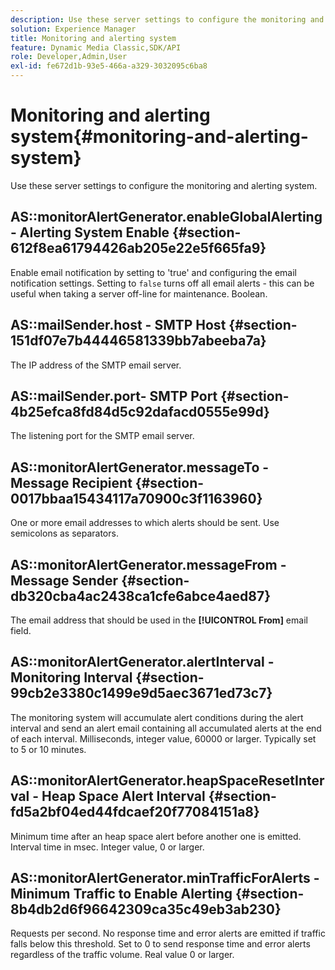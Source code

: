 ```yaml
---
description: Use these server settings to configure the monitoring and alerting system.
solution: Experience Manager
title: Monitoring and alerting system
feature: Dynamic Media Classic,SDK/API
role: Developer,Admin,User
exl-id: fe672d1b-93e5-466a-a329-3032095c6ba8
---
```

# Monitoring and alerting system{#monitoring-and-alerting-system}

Use these server settings to configure the monitoring and alerting system.

## AS::monitorAlertGenerator.enableGlobalAlerting - Alerting System Enable {#section-612f8ea61794426ab205e22e5f665fa9}

Enable email notification by setting to 'true' and configuring the email notification settings. Setting to `false` turns off all email alerts - this can be useful when taking a server off-line for maintenance. Boolean.

## AS::mailSender.host - SMTP Host {#section-151df07e7b44446581339bb7abeeba7a}

The IP address of the SMTP email server.

## AS::mailSender.port- SMTP Port {#section-4b25efca8fd84d5c92dafacd0555e99d}

The listening port for the SMTP email server.

## AS::monitorAlertGenerator.messageTo - Message Recipient {#section-0017bbaa15434117a70900c3f1163960}

One or more email addresses to which alerts should be sent. Use semicolons as separators.

## AS::monitorAlertGenerator.messageFrom - Message Sender {#section-db320cba4ac2438ca1cfe6abce4aed87}

The email address that should be used in the **[!UICONTROL From]** email field.

## AS::monitorAlertGenerator.alertInterval - Monitoring Interval {#section-99cb2e3380c1499e9d5aec3671ed73c7}

The monitoring system will accumulate alert conditions during the alert interval and send an alert email containing all accumulated alerts at the end of each interval. Milliseconds, integer value, 60000 or larger. Typically set to 5 or 10 minutes.

## AS::monitorAlertGenerator.heapSpaceResetInterval - Heap Space Alert Interval {#section-fd5a2bf04ed44fdcaef20f77084151a8}

Minimum time after an heap space alert before another one is emitted. Interval time in msec. Integer value, 0 or larger.

## AS::monitorAlertGenerator.minTrafficForAlerts - Minimum Traffic to Enable Alerting {#section-8b4db2d6f96642309ca35c49eb3ab230}

Requests per second. No response time and error alerts are emitted if traffic falls below this threshold. Set to 0 to send response time and error alerts regardless of the traffic volume. Real value 0 or larger.
